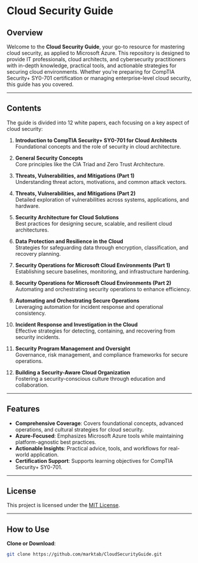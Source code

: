 # Cloud Security Guide

## Overview
Welcome to the **Cloud Security Guide**, your go-to resource for mastering cloud security, as applied to Microsoft Azure. This repository is designed to provide IT professionals, cloud architects, and cybersecurity practitioners with in-depth knowledge, practical tools, and actionable strategies for securing cloud environments. Whether you're preparing for CompTIA Security+ SY0-701 certification or managing enterprise-level cloud security, this guide has you covered.

---

## Contents
The guide is divided into 12 white papers, each focusing on a key aspect of cloud security:

1. **Introduction to CompTIA Security+ SY0-701 for Cloud Architects**  
   Foundational concepts and the role of security in cloud architecture.

2. **General Security Concepts**  
   Core principles like the CIA Triad and Zero Trust Architecture.

3. **Threats, Vulnerabilities, and Mitigations (Part 1)**  
   Understanding threat actors, motivations, and common attack vectors.

4. **Threats, Vulnerabilities, and Mitigations (Part 2)**  
   Detailed exploration of vulnerabilities across systems, applications, and hardware.

5. **Security Architecture for Cloud Solutions**  
   Best practices for designing secure, scalable, and resilient cloud architectures.

6. **Data Protection and Resilience in the Cloud**  
   Strategies for safeguarding data through encryption, classification, and recovery planning.

7. **Security Operations for Microsoft Cloud Environments (Part 1)**  
   Establishing secure baselines, monitoring, and infrastructure hardening.

8. **Security Operations for Microsoft Cloud Environments (Part 2)**  
   Automating and orchestrating security operations to enhance efficiency.

9. **Automating and Orchestrating Secure Operations**  
   Leveraging automation for incident response and operational consistency.

10. **Incident Response and Investigation in the Cloud**  
    Effective strategies for detecting, containing, and recovering from security incidents.

11. **Security Program Management and Oversight**  
    Governance, risk management, and compliance frameworks for secure operations.

12. **Building a Security-Aware Cloud Organization**  
    Fostering a security-conscious culture through education and collaboration.

---

## Features
- **Comprehensive Coverage**: Covers foundational concepts, advanced operations, and cultural strategies for cloud security.
- **Azure-Focused**: Emphasizes Microsoft Azure tools while maintaining platform-agnostic best practices.
- **Actionable Insights**: Practical advice, tools, and workflows for real-world application.
- **Certification Support**: Supports learning objectives for CompTIA Security+ SY0-701.

---

## License
This project is licensed under the [MIT License](LICENSE).

---

## How to Use
**Clone or Download**: 
   ```bash
   git clone https://github.com/marktab/CloudSecurityGuide.git
